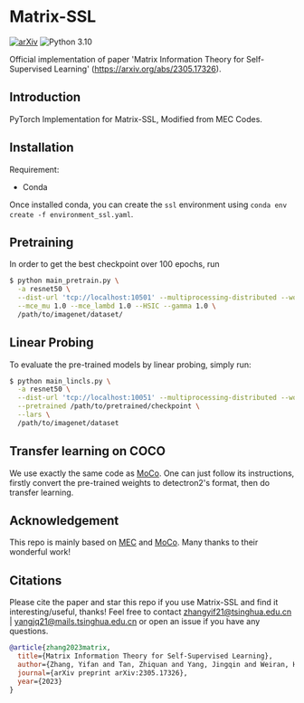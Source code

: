 # Matrix-SSL

[![arXiv](https://img.shields.io/badge/arXiv-Paper-<COLOR>.svg)](https://arxiv.org/abs/2305.17326)
![Python 3.10](https://img.shields.io/badge/python-3.7-green.svg)

Official implementation of paper 'Matrix Information Theory for Self-Supervised Learning' (https://arxiv.org/abs/2305.17326).

## Introduction

PyTorch Implementation for Matrix-SSL, Modified from MEC Codes.

## Installation

Requirement:
- Conda

Once installed conda, you can create the `ssl` environment using 
`conda env create -f environment_ssl.yaml`.

## Pretraining
In order to get the best checkpoint over 100 epochs, run 
```bash
$ python main_pretrain.py \
  -a resnet50 \
  --dist-url 'tcp://localhost:10501' --multiprocessing-distributed --world-size 1 --rank 0 \
  --mce_mu 1.0 --mce_lambd 1.0 --HSIC --gamma 1.0 \ 
  /path/to/imagenet/dataset/
```

## Linear Probing

To evaluate the pre-trained models by linear probing, simply run:
```bash
$ python main_lincls.py \
  -a resnet50 \
  --dist-url 'tcp://localhost:10051' --multiprocessing-distributed --world-size 1 --rank 0 \
  --pretrained /path/to/pretrained/checkpoint \
  --lars \
  /path/to/imagenet/dataset
```
## Transfer learning on COCO

We use exactly the same code as [MoCo](https://github.com/facebookresearch/moco/tree/main/detection). One can just follow its instructions, firstly convert the pre-trained weights to detectron2's format, then do transfer learning. 

## Acknowledgement

This repo is mainly based on [MEC](https://github.com/xinliu20/MEC) and [MoCo](https://github.com/facebookresearch/moco). Many thanks to their wonderful work!

## Citations
Please cite the paper and star this repo if you use Matrix-SSL and find it interesting/useful, thanks! Feel free to contact zhangyif21@tsinghua.edu.cn | yangjq21@mails.tsinghua.edu.cn or open an issue if you have any questions.

```bibtex
@article{zhang2023matrix,
  title={Matrix Information Theory for Self-Supervised Learning},
  author={Zhang, Yifan and Tan, Zhiquan and Yang, Jingqin and Weiran, Huang and Yuan, Yang},
  journal={arXiv preprint arXiv:2305.17326},
  year={2023}
}
```


